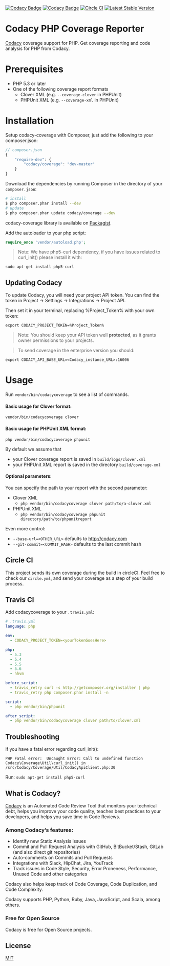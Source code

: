[![Codacy Badge](https://api.codacy.com/project/badge/grade/d992a862b1994805907ec277e16b0fda)](https://www.codacy.com/app/Codacy/php-codacy-coverage)
[![Codacy Badge](https://api.codacy.com/project/badge/coverage/d992a862b1994805907ec277e16b0fda)](https://www.codacy.com/app/Codacy/php-codacy-coverage)
[![Circle CI](https://circleci.com/gh/codacy/php-codacy-coverage.svg?style=shield&circle-token=:circle-token)](https://circleci.com/gh/codacy/php-codacy-coverage)
[![Latest Stable Version](https://poser.pugx.org/codacy/coverage/version)](https://packagist.org/packages/codacy/coverage)

# Codacy PHP Coverage Reporter
[Codacy](https://codacy.com/) coverage support for PHP. Get coverage reporting and code analysis for PHP from Codacy.

# Prerequisites

- PHP 5.3 or later
- One of the following coverage report formats
  - Clover XML (e.g. ```--coverage-clover``` in PHPUnit)
  - PHPUnit XML (e.g. ```--coverage-xml``` in PHPUnit)

# Installation

Setup codacy-coverage with Composer, just add the following to your composer.json:

```js
// composer.json
{
    "require-dev": {
        "codacy/coverage": "dev-master"
    }
}
```

Download the dependencies by running Composer in the directory of your `composer.json`:

```sh
# install
$ php composer.phar install --dev
# update
$ php composer.phar update codacy/coverage --dev
```

codacy-coverage library is available on [Packagist](https://packagist.org/packages/codacy/coverage).

Add the autoloader to your php script:

```php
require_once 'vendor/autoload.php';
```

> Note:
We have php5-curl dependency, if you have issues related to curl_init() please install it with:
```
sudo apt-get install php5-curl
```

## Updating Codacy

To update Codacy, you will need your project API token. You can find the token in Project -> Settings -> Integrations -> Project API.

Then set it in your terminal, replacing %Project_Token% with your own token:

```
export CODACY_PROJECT_TOKEN=%Project_Token%
```

> Note: You should keep your API token well **protected**, as it grants owner permissions to your projects.

> To send coverage in the enterprise version you should:
```
export CODACY_API_BASE_URL=<Codacy_instance_URL>:16006
```

# Usage

Run ```vendor/bin/codacycoverage``` to see a list of commands.

#### Basic usage for Clover format:

```vendor/bin/codacycoverage clover```

#### Basic usage for PHPUnit XML format:

```php vendor/bin/codacycoverage phpunit```

By default we assume that
- your Clover coverage report is saved in ```build/logs/clover.xml```
- your PHPUnit XML report is saved in the directory ```build/coverage-xml```

#### Optional parameters:

You can specify the path to your report with the second parameter:

- Clover XML
  - ```php vendor/bin/codacycoverage clover path/to/a-clover.xml```
- PHPUnit XML
  - ```php vendor/bin/codacycoverage phpunit directory/path/to/phpunitreport```

Even more control:

- ```--base-url=<OTHER_URL>``` defaults to http://codacy.com
- ```--git-commit=<COMMIT_HASH>``` defaults to the last commit hash

## Circle CI

This project sends its own coverage during the build in circleCI.
Feel free to check our `circle.yml`, and send your coverage as a step of your build process. 

## Travis CI

Add codacycoverage to your `.travis.yml`:

```yml
# .travis.yml
language: php

env:
  - CODACY_PROJECT_TOKEN=<yourTokenGoesHere>

php:
  - 5.3
  - 5.4
  - 5.5
  - 5.6
  - hhvm

before_script:
  - travis_retry curl -s http://getcomposer.org/installer | php
  - travis_retry php composer.phar install -n

script:
  - php vendor/bin/phpunit

after_script:
  - php vendor/bin/codacycoverage clover path/to/clover.xml
```

## Troubleshooting

If you have a fatal error regarding curl_init():
```
PHP Fatal error:  Uncaught Error: Call to undefined function Codacy\Coverage\Util\curl_init() in /src/Codacy/Coverage/Util/CodacyApiClient.php:30
```
Run: ```sudo apt-get install php5-curl```

## What is Codacy?

[Codacy](https://www.codacy.com/) is an Automated Code Review Tool that monitors your technical debt, helps you improve your code quality, teaches best practices to your developers, and helps you save time in Code Reviews.

### Among Codacy’s features:

- Identify new Static Analysis issues
- Commit and Pull Request Analysis with GitHub, BitBucket/Stash, GitLab (and also direct git repositories)
- Auto-comments on Commits and Pull Requests
- Integrations with Slack, HipChat, Jira, YouTrack
- Track issues in Code Style, Security, Error Proneness, Performance, Unused Code and other categories

Codacy also helps keep track of Code Coverage, Code Duplication, and Code Complexity.

Codacy supports PHP, Python, Ruby, Java, JavaScript, and Scala, among others.

### Free for Open Source

Codacy is free for Open Source projects.

## License
[MIT](LICENSE)
